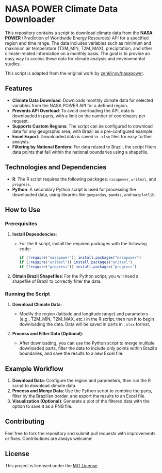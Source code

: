 # NASA POWER Climate Data Downloader

This repository contains a script to download climate data from the **NASA POWER** (Prediction of Worldwide Energy Resources) API for a specified region and time range. The data includes variables such as minimum and maximum air temperature (T2M_MIN, T2M_MAX), precipitation, and other climate-related information on a monthly basis. The goal is to provide an easy way to access these data for climate analysis and environmental studies.

This script is adapted from the original work by [zenklinov/nasapower](https://github.com/zenklinov/nasapower).

## Features

- **Climate Data Download**: Downloads monthly climate data for selected variables from the NASA POWER API for a defined region.
- **Prevents API Overload**: To avoid overloading the API, data is downloaded in parts, with a limit on the number of coordinates per request.
- **Supports Custom Regions**: The script can be configured to download data for any geographic area, with Brazil as a pre-configured example.
- **Excel Export**: Downloaded data is saved in `.xlsx` files for easy further analysis.
- **Filtering by National Borders**: For data related to Brazil, the script filters data points that fall within the national boundaries using a shapefile.

## Technologies and Dependencies

- **R**: The R script requires the following packages: `nasapower`, `writexl`, and `progress`.
- **Python**: A secondary Python script is used for processing the downloaded data, using libraries like `geopandas`, `pandas`, and `matplotlib`.

## How to Use

### Prerequisites

1. **Install Dependencies**:
   - For the R script, install the required packages with the following code:
     ```r
     if (!require("nasapower")) install.packages("nasapower")
     if (!require("writexl")) install.packages("writexl")
     if (!require("progress")) install.packages("progress")
     ```

2. **Obtain Brazil Shapefiles**: For the Python script, you will need a shapefile of Brazil to correctly filter the data.

### Running the Script

1. **Download Climate Data**:
   - Modify the region (latitude and longitude range) and parameters (e.g., T2M_MIN, T2M_MAX, etc.) in the R script, then run it to begin downloading the data. Data will be saved in parts in `.xlsx` format.

2. **Process and Filter Data (Optional)**:
   - After downloading, you can use the Python script to merge multiple downloaded parts, filter the data to include only points within Brazil’s boundaries, and save the results to a new Excel file.

## Example Workflow

1. **Download Data**: Configure the region and parameters, then run the R script to download climate data.
2. **Process and Merge Data**: Use the Python script to combine the parts, filter by the Brazilian border, and export the results to an Excel file.
3. **Visualization (Optional)**: Generate a plot of the filtered data with the option to save it as a PNG file.

## Contributing

Feel free to fork the repository and submit pull requests with improvements or fixes. Contributions are always welcome!

## License

This project is licensed under the [MIT License](LICENSE).
